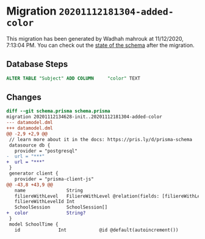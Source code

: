 # Migration `20201112181304-added-color`

This migration has been generated by Wadhah mahrouk at 11/12/2020, 7:13:04 PM.
You can check out the [state of the schema](./schema.prisma) after the migration.

## Database Steps

```sql
ALTER TABLE "Subject" ADD COLUMN     "color" TEXT
```

## Changes

```diff
diff --git schema.prisma schema.prisma
migration 20201112134628-init..20201112181304-added-color
--- datamodel.dml
+++ datamodel.dml
@@ -2,9 +2,9 @@
 // learn more about it in the docs: https://pris.ly/d/prisma-schema
 datasource db {
   provider = "postgresql"
-  url = "***"
+  url = "***"
 }
 generator client {
   provider = "prisma-client-js"
@@ -43,8 +43,9 @@
   name               String
   filiereWithLevel   FiliereWithLevel @relation(fields: [filiereWithLevelId], references: [id])
   filiereWithLevelId Int
   SchoolSession      SchoolSession[]
+  color              String?
 }
 model SchoolTime {
   id              Int            @id @default(autoincrement())
```


